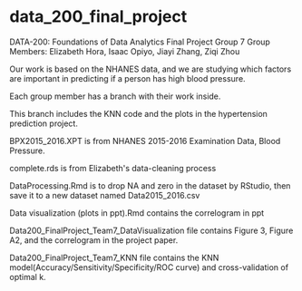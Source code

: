 # data_200_final_project
DATA-200: Foundations of Data Analytics
Final Project Group 7
Group Members: Elizabeth Hora, Isaac Opiyo, Jiayi Zhang, Ziqi Zhou

Our work is based on the NHANES data, and we are studying which factors are important in predicting if a person has high blood pressure.

Each group member has a branch with their work inside.

This branch includes the KNN code and the plots in the hypertension prediction project. 

BPX2015_2016.XPT is from NHANES 2015-2016 Examination Data, Blood Pressure.

complete.rds is from Elizabeth's data-cleaning process

DataProcessing.Rmd is to drop NA and zero in the dataset by RStudio, then save it to a new dataset named Data2015_2016.csv

Data visualization (plots in ppt).Rmd contains the correlogram in ppt 

Data200_FinalProject_Team7_DataVisualization file contains Figure 3, Figure A2, and the correlogram in the project paper.  

Data200_FinalProject_Team7_KNN file contains the KNN model(Accuracy/Sensitivity/Specificity/ROC curve) and cross-validation of optimal k. 

